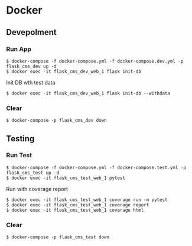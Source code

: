 # Docker

## Devepolment

### Run App

```
$ docker-compose -f docker-compose.yml -f docker-compose.dev.yml -p flask_cms_dev up -d
$ docker exec -it flask_cms_dev_web_1 flask init-db
```

Init DB wth test data

```
$ docker exec -it flask_cms_dev_web_1 flask init-db --withdata
```


### Clear

```
$ docker-compose -p flask_cms_dev down
```

## Testing

### Run Test

```
$ docker-compose -f docker-compose.yml -f docker-compose.test.yml -p flask_cms_test up -d
$ docker exec -it flask_cms_test_web_1 pytest
```

Run with coverage report

```
$ docker exec -it flask_cms_test_web_1 coverage run -m pytest
$ docker exec -it flask_cms_test_web_1 coverage report
$ docker exec -it flask_cms_test_web_1 coverage html
```

### Clear

```
$ docker-compose -p flask_cms_test down
```
